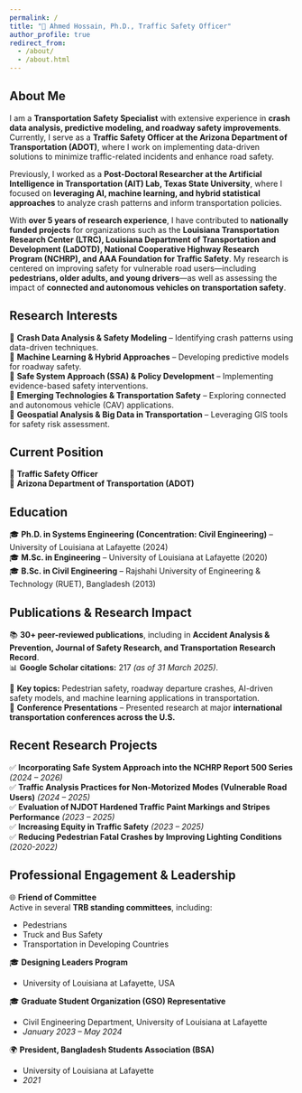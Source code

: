 ```yaml
---
permalink: /
title: "📌 Ahmed Hossain, Ph.D., Traffic Safety Officer"
author_profile: true
redirect_from: 
  - /about/
  - /about.html
---
```


<!-- ## Welcome
🚀 **Traffic Safety Officer | Transportation Safety Specialist | AI & Data Science in Transportation | Crash Analysis & Machine Learning**   -->
## **About Me**  
I am a **Transportation Safety Specialist** with extensive experience in **crash data analysis, predictive modeling, and roadway safety improvements**. Currently, I serve as a **Traffic Safety Officer at the Arizona Department of Transportation (ADOT)**, where I work on implementing data-driven solutions to minimize traffic-related incidents and enhance road safety.  

Previously, I worked as a **Post-Doctoral Researcher at the Artificial Intelligence in Transportation (AIT) Lab, Texas State University**, where I focused on **leveraging AI, machine learning, and hybrid statistical approaches** to analyze crash patterns and inform transportation policies.  

With **over 5 years of research experience**, I have contributed to **nationally funded projects** for organizations such as the **Louisiana Transportation Research Center (LTRC), Louisiana Department of Transportation and Development (LaDOTD), National Cooperative Highway Research Program (NCHRP), and AAA Foundation for Traffic Safety**. My research is centered on improving safety for vulnerable road users—including **pedestrians, older adults, and young drivers**—as well as assessing the impact of **connected and autonomous vehicles on transportation safety**.  

## **Research Interests**  
🔹 **Crash Data Analysis & Safety Modeling** – Identifying crash patterns using data-driven techniques.  
🔹 **Machine Learning & Hybrid Approaches** – Developing predictive models for roadway safety.  
🔹 **Safe System Approach (SSA) & Policy Development** – Implementing evidence-based safety interventions.  
🔹 **Emerging Technologies & Transportation Safety** – Exploring connected and autonomous vehicle (CAV) applications.  
🔹 **Geospatial Analysis & Big Data in Transportation** – Leveraging GIS tools for safety risk assessment.  

## **Current Position**  
💼 **Traffic Safety Officer**  
📍 **Arizona Department of Transportation (ADOT)**  

## **Education**  
🎓 **Ph.D. in Systems Engineering (Concentration: Civil Engineering)** – University of Louisiana at Lafayette (2024)  
🎓 **M.Sc. in Engineering** – University of Louisiana at Lafayette (2020)  
🎓 **B.Sc. in Civil Engineering** – Rajshahi University of Engineering & Technology (RUET), Bangladesh (2013)  

## **Publications & Research Impact**  
📚 **30+ peer-reviewed publications**, including in **Accident Analysis & Prevention, Journal of Safety Research, and Transportation Research Record**.  
📊 **Google Scholar citations:** 217 *(as of 31 March 2025)*.

📢 **Key topics:** Pedestrian safety, roadway departure crashes, AI-driven safety models, and machine learning applications in transportation.  
🎤 **Conference Presentations** – Presented research at major **international transportation conferences across the U.S.**  

## **Recent Research Projects**  
✅ **Incorporating Safe System Approach into the NCHRP Report 500 Series** *(2024 – 2026)*  
✅ **Traffic Analysis Practices for Non-Motorized Modes (Vulnerable Road Users)** *(2024 – 2025)*  
✅ **Evaluation of NJDOT Hardened Traffic Paint Markings and Stripes Performance** *(2023 – 2025)*  
✅ **Increasing Equity in Traffic Safety** *(2023 – 2025)*  
✅ **Reducing Pedestrian Fatal Crashes by Improving Lighting Conditions** *(2020-2022)*  

## **Professional Engagement & Leadership**

🌐 **Friend of Committee**  
Active in several **TRB standing committees**, including:  
- Pedestrians  
- Truck and Bus Safety  
- Transportation in Developing Countries  

🎓 **Designing Leaders Program**  
- University of Louisiana at Lafayette, USA  

🎓 **Graduate Student Organization (GSO) Representative**  
- Civil Engineering Department, University of Louisiana at Lafayette  
- *January 2023 – May 2024*

🌍 **President, Bangladesh Students Association (BSA)**  
- University of Louisiana at Lafayette  
- *2021*


